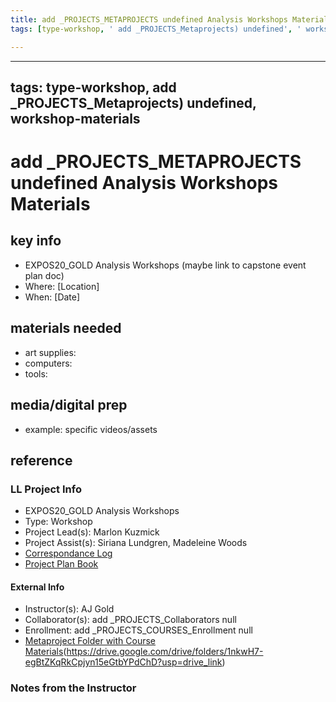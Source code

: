 ```yaml
---
title: add _PROJECTS_METAPROJECTS undefined Analysis Workshops Materials
tags: [type-workshop, ' add _PROJECTS_Metaprojects) undefined', ' workshop-materials']

---
```


---
tags: type-workshop, add _PROJECTS_Metaprojects) undefined, workshop-materials
---

#  add _PROJECTS_METAPROJECTS undefined Analysis Workshops Materials

## key info
- EXPOS20_GOLD Analysis Workshops (maybe link to capstone event plan doc)
- Where: [Location]
- When: [Date]

## materials needed

* art supplies: 
* computers: 
* tools: 
   
## media/digital prep
* example: specific videos/assets 


## reference
### LL Project Info
* EXPOS20_GOLD Analysis Workshops
* Type: Workshop
* Project Lead(s): Marlon Kuzmick
* Project Assist(s): Siriana Lundgren, Madeleine Woods
* [Correspondance Log](https://drive.google.com/drive/folders/1oeKKtFZBQAt2JHNnuCgIgmVLgdncvDRk?usp=drive_link)
* [Project Plan Book](https://hackmd.io/@ll-23-24/H1iGg-r0h)

#### External Info
* Instructor(s): AJ Gold
* Collaborator(s): add _PROJECTS_Collaborators null
* Enrollment: add _PROJECTS_COURSES_Enrollment null
* [Metaproject Folder with Course Materials](https://drive.google.com/drive/folders/1nkwH7-egBtZKqRkCpjyn15eGtbYPdChD?usp=drive_link)(https://drive.google.com/drive/folders/1nkwH7-egBtZKqRkCpjyn15eGtbYPdChD?usp=drive_link)

### Notes from the Instructor

